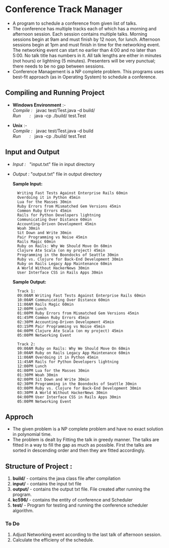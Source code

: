 # Conference Track Manager
- A program to schedule a conference from given list of talks. 
- The conference has multiple tracks each of which has a morning and afternoon session. Each session contains multiple talks. Morning sessions begin at 9am and must finish by 12 noon, for lunch. Afternoon sessions begin at 1pm and must finish in time for the networking event. The networking event can start no earlier than 4:00 and no later than 5:00. No talk title has numbers in it. All talk lengths are either in minutes (not hours) or lightning (5 minutes). Presenters will be very punctual; there needs to be no gap between sessions. 
- Conference Management is a NP complete problem. This programs uses best-fit approach (as in Operating System) to schedule a conference.

## Compiling and Running Project
 - **Windows Environment** :-  
 *Compile&nbsp;:* &nbsp; javac test/Test.java -d build/  
 *Run&nbsp;&nbsp;&nbsp;&nbsp;&nbsp;&nbsp;&nbsp;:* &nbsp; java -cp ./build/ test.Test  
  
 - **Unix** :-  
 *Compile&nbsp;:* &nbsp; javac test/Test.java -d build  
 *Run&nbsp;&nbsp;&nbsp;&nbsp;&nbsp;&nbsp;&nbsp;:* &nbsp; java -cp ./build/ test.Test  


## Input and Output

- *Input :* &nbsp; "input.txt" file in input directory
- *Output :* "output.txt" file in output directory
  
    **Sample Input:**

        Writing Fast Tests Against Enterprise Rails 60min
        Overdoing it in Python 45min
        Lua for the Masses 30min
        Ruby Errors from Mismatched Gem Versions 45min
        Common Ruby Errors 45min
        Rails for Python Developers lightning
        Communicating Over Distance 60min
        Accounting-Driven Development 45min
        Woah 30min
        Sit Down and Write 30min
        Pair Programming vs Noise 45min
        Rails Magic 60min
        Ruby on Rails: Why We Should Move On 60min
        Clojure Ate Scala (on my project) 45min
        Programming in the Boondocks of Seattle 30min
        Ruby vs. Clojure for Back-End Development 30min
        Ruby on Rails Legacy App Maintenance 60min
        A World Without HackerNews 30min
        User Interface CSS in Rails Apps 30min
        
     **Sample Output:**

        Track 1:
        09:00AM Writing Fast Tests Against Enterprise Rails 60min
        10:00AM Communicating Over Distance 60min
        11:00AM Rails Magic 60min
        12:00PM Lunch
        01:00PM Ruby Errors from Mismatched Gem Versions 45min
        01:45PM Common Ruby Errors 45min
        02:30PM Accounting-Driven Development 45min
        03:15PM Pair Programming vs Noise 45min
        04:00PM Clojure Ate Scala (on my project) 45min
        05:00PM Networking Event
        
        Track 2:
        09:00AM Ruby on Rails: Why We Should Move On 60min
        10:00AM Ruby on Rails Legacy App Maintenance 60min
        11:00AM Overdoing it in Python 45min
        11:45AM Rails for Python Developers lightning
        12:00PM Lunch
        01:00PM Lua for the Masses 30min
        01:30PM Woah 30min
        02:00PM Sit Down and Write 30min
        02:30PM Programming in the Boondocks of Seattle 30min
        03:00PM Ruby vs. Clojure for Back-End Development 30min
        03:30PM A World Without HackerNews 30min
        04:00PM User Interface CSS in Rails Apps 30min
        05:00PM Networking Event
    

## Approch
 - The given problem is a NP complete problem and have no exact solution in polynomial time.
 - The problem is dealt by Fitting the talk in greedy manner. The talks are fitted in a way to fill the gap as much as possible.
First the talks are sorted in descending order and then they are fitted accordingly.  
  

## Structure of Project :
1. **build/**	- contains the java class file after compilation
2. **input/**	- contains the input txt file
3. **output/**	- contains the output txt file. File created after running the program.
4. **kc596/**	- contains the entity of conference and Scheduler
5. **test/**	- Program for testing and running the conference scheduler algorithm.  


### To Do
1. Adjust Networking event according to the last talk of afternoon session.  
2. Calculate the efficieny of the schedule.